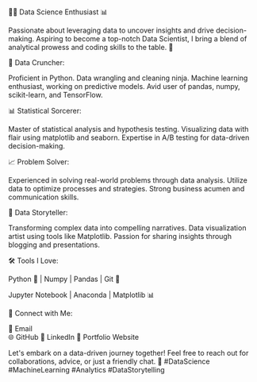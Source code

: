 👨‍💼 Data Science Enthusiast 📊 

Passionate about leveraging data to uncover insights and drive decision-making. Aspiring to become a top-notch Data Scientist, I bring a blend of analytical prowess and coding skills to the table. 🤖

🧮 Data Cruncher:

Proficient in Python.
Data wrangling and cleaning ninja.
Machine learning enthusiast, working on predictive models.
Avid user of pandas, numpy, scikit-learn, and TensorFlow.

📊 Statistical Sorcerer:

Master of statistical analysis and hypothesis testing.
Visualizing data with flair using matplotlib and seaborn.
Expertise in A/B testing for data-driven decision-making.

📈 Problem Solver:

Experienced in solving real-world problems through data analysis.
Utilize data to optimize processes and strategies.
Strong business acumen and communication skills.

💾 Data Storyteller:

Transforming complex data into compelling narratives.
Data visualization artist using tools like Matplotlib.
Passion for sharing insights through blogging and presentations.

🛠️ Tools I Love:

Python 🐍 | Numpy | Pandas | Git 🧪

Jupyter Notebook | Anaconda | Matplotlib 📊

👥 Connect with Me:

📧 Email  
🌐 GitHub
📱 LinkedIn
📝 Portfolio Website

Let's embark on a data-driven journey together! Feel free to reach out for collaborations, advice, or just a friendly chat. 🚀 #DataScience #MachineLearning #Analytics #DataStorytelling
